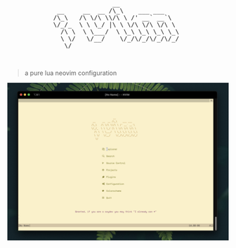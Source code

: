 <pre align="center">
                                   
                __                 
 __     __  __ /\_\    ___ ___     
/\_\   /\ \/\ \\/\ \ /' __` __`\   
\/_/_  \ \ \_/ |\ \ \/\ \/\ \/\ \  
  /\ \  \ \___/  \ \_\ \_\ \_\ \_\ 
  \ \/   \/__/    \/_/\/_/\/_/\/_/ 
   \/                              
                                   
                                   
</pre>

> a pure lua neovim configuration

![alt text](assets/img.png)
